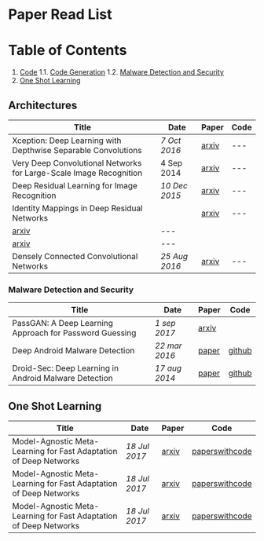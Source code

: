 # Paper Read List

# Table of Contents
1. [Code](#code)
    1.1. [Code Generation](#code-generation)
    1.2. [Malware Detection and Security](#malware-detection-and-security)
2. [One Shot Learning](#one-shot)

## Architectures

|Title|Date|Paper|Code|
|---|---|---|---|
|Xception: Deep Learning with Depthwise Separable Convolutions|_7 Oct 2016_|[arxiv](https://arxiv.org/abs/1610.02357)|---|
|Very Deep Convolutional Networks for Large-Scale Image Recognition|4 Sep 2014|[arxiv](https://arxiv.org/abs/1409.1556)|---|
|Deep Residual Learning for Image Recognition|_10 Dec 2015_|[arxiv](https://arxiv.org/abs/1512.03385)|---|
|Identity Mappings in Deep Residual Networks||[arxiv](https://arxiv.org/abs/1610.02357)|---|
|[arxiv](https://arxiv.org/abs/1610.02357)|---|
|[arxiv](https://arxiv.org/abs/1610.02357)|---|
|Densely Connected Convolutional Networks|_25 Aug 2016_|[arxiv](https://arxiv.org/pdf/1608.06993)|---|

### Malware Detection and Security

|Title|Date|Paper|Code|
|---|---|---|---|
| PassGAN: A Deep Learning Approach for Password Guessing | _1 sep 2017_ | [arxiv](https://arxiv.org/pdf/1709.00440) |  | 
| Deep Android Malware Detection | _22 mar 2016_ | [paper](https://github.com/sbrugman/deep-learning-papers/raw/master/papers/deep-android-malware-detection.pdf) | [github](https://github.com/niallmcl/Deep-Android-Malware-Detection) | 
| Droid-Sec: Deep Learning in Android Malware Detection | _17 aug 2014_ | [paper](https://github.com/sbrugman/deep-learning-papers/raw/master/papers/droid-sec-deep-learning-in-android-malware-detection.pdf) | [github](https://github.com/pjlantz/droidbox) | 

## One Shot Learning

|Title|Date|Paper|Code|
|---|---|---|---|
| Model-Agnostic Meta-Learning for Fast Adaptation of Deep Networks | _18 Jul 2017_ | [arxiv](https://arxiv.org/pdf/1703.03400) |  [paperswithcode](https://paperswithcode.com/paper/model-agnostic-meta-learning-for-fast) | 
| Model-Agnostic Meta-Learning for Fast Adaptation of Deep Networks | _18 Jul 2017_ | [arxiv](https://arxiv.org/pdf/1703.03400) |  [paperswithcode](https://paperswithcode.com/paper/model-agnostic-meta-learning-for-fast) | 
| Model-Agnostic Meta-Learning for Fast Adaptation of Deep Networks | _18 Jul 2017_ | [arxiv](https://arxiv.org/pdf/1703.03400) |  [paperswithcode](https://paperswithcode.com/paper/model-agnostic-meta-learning-for-fast) | 


<!--stackedit_data:
eyJoaXN0b3J5IjpbLTM0OTQ5MTU5NV19
-->